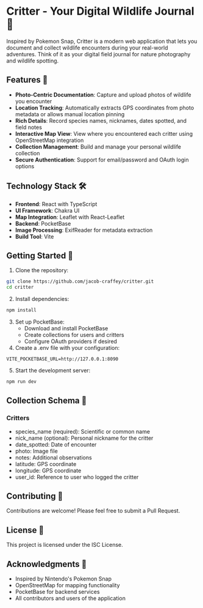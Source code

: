 # Critter - Your Digital Wildlife Journal 📸

Inspired by Pokemon Snap, Critter is a modern web application that lets you document and collect wildlife encounters during your real-world adventures. Think of it as your digital field journal for nature photography and wildlife spotting.

## Features 🌟

- **Photo-Centric Documentation**: Capture and upload photos of wildlife you encounter
- **Location Tracking**: Automatically extracts GPS coordinates from photo metadata or allows manual location pinning
- **Rich Details**: Record species names, nicknames, dates spotted, and field notes
- **Interactive Map View**: View where you encountered each critter using OpenStreetMap integration
- **Collection Management**: Build and manage your personal wildlife collection
- **Secure Authentication**: Support for email/password and OAuth login options

## Technology Stack 🛠️

- **Frontend**: React with TypeScript
- **UI Framework**: Chakra UI
- **Map Integration**: Leaflet with React-Leaflet
- **Backend**: PocketBase
- **Image Processing**: ExifReader for metadata extraction
- **Build Tool**: Vite

## Getting Started 🚀

1. Clone the repository:
```bash
git clone https://github.com/jacob-craffey/critter.git
cd critter
```

2. Install dependencies:

```bash
npm install
```

3. Set up PocketBase:
    - Download and install PocketBase
    - Create collections for users and critters
    - Configure OAuth providers if desired
4. Create a .env file with your configuration:
```
VITE_POCKETBASE_URL=http://127.0.0.1:8090
```
5. Start the development server:
```bash
npm run dev
```

## Collection Schema 📝
### Critters
- species_name (required): Scientific or common name
- nick_name (optional): Personal nickname for the critter
- date_spotted: Date of encounter
- photo: Image file
- notes: Additional observations
- latitude: GPS coordinate
- longitude: GPS coordinate
- user_id: Reference to user who logged the critter


## Contributing 🤝
Contributions are welcome! Please feel free to submit a Pull Request.

## License 📄
This project is licensed under the ISC License.

## Acknowledgments 🙏
- Inspired by Nintendo's Pokemon Snap
- OpenStreetMap for mapping functionality
- PocketBase for backend services
-  All contributors and users of the application 